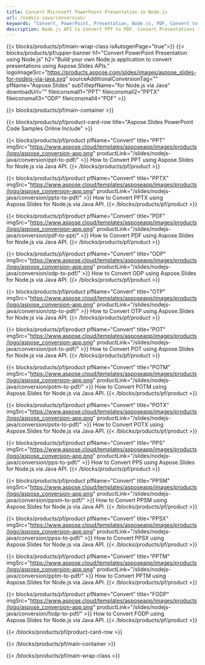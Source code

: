 ```yaml
---
title: Convert Microsoft PowerPoint Presentation in Node.js 
url: /nodejs-java/conversion/
keywords: "Convert, PowerPoint, Presentation, Node.js, PDF, Convert to PDF, PPT to PDF"
description: Node.js API to Convert PPT to PDF. Convert Presentations to JPG, PNG and other formats in Node.js. 
---
```



{{< blocks/products/pf/main-wrap-class isAutogenPage="true">}}
{{< blocks/products/pf/upper-banner h1="Convert PowerPoint Presentation using Node.js" h2="Build your own Node.js application to convert presentations using Aspose.Slides APIs." logoImageSrc="https://products.aspose.com/slides/images/aspose_slides-for-nodejs-via-java.svg" sourceAdditionalConversionTag="" pfName="Aspose.Slides" subTitlepfName="for Node.js via Java" downloadUrl="" fileiconsmall1="PPT" fileiconsmall2="PPTX" fileiconsmall3="ODP" fileiconsmall4="PDF" >}}

{{< blocks/products/pf/main-container >}}

{{< blocks/products/pf/product-card-row title="Aspose.Slides PowerPoint Code Samples Online Include" >}}

{{< blocks/products/pf/product pfName="Convert" title="PPT" imgSrc="https://www.aspose.cloud/templates/asposeapp/images/products/logo/aspose_conversion-app.png" productLink="/slides/nodejs-java/conversion/ppt-to-pdf/" >}}
How to Convert PPT using Aspose.Slides for Node.js via Java API.
{{< /blocks/products/pf/product >}}
{{< blocks/products/pf/product pfName="Convert" title="PPTX" imgSrc="https://www.aspose.cloud/templates/asposeapp/images/products/logo/aspose_conversion-app.png" productLink="/slides/nodejs-java/conversion/pptx-to-pdf/" >}}
How to Convert PPTX using Aspose.Slides for Node.js via Java API.
{{< /blocks/products/pf/product >}}
{{< blocks/products/pf/product pfName="Convert" title="PDF" imgSrc="https://www.aspose.cloud/templates/asposeapp/images/products/logo/aspose_conversion-app.png" productLink="/slides/nodejs-java/conversion/pdf-to-ppt/" >}}
How to Convert PDF using Aspose.Slides for Node.js via Java API.
{{< /blocks/products/pf/product >}}
{{< blocks/products/pf/product pfName="Convert" title="ODP" imgSrc="https://www.aspose.cloud/templates/asposeapp/images/products/logo/aspose_conversion-app.png" productLink="/slides/nodejs-java/conversion/odp-to-pdf/" >}}
How to Convert ODP using Aspose.Slides for Node.js via Java API.
{{< /blocks/products/pf/product >}}
{{< blocks/products/pf/product pfName="Convert" title="OTP" imgSrc="https://www.aspose.cloud/templates/asposeapp/images/products/logo/aspose_conversion-app.png" productLink="/slides/nodejs-java/conversion/otp-to-pdf/" >}}
How to Convert OTP using Aspose.Slides for Node.js via Java API.
{{< /blocks/products/pf/product >}}
{{< blocks/products/pf/product pfName="Convert" title="POT" imgSrc="https://www.aspose.cloud/templates/asposeapp/images/products/logo/aspose_conversion-app.png" productLink="/slides/nodejs-java/conversion/pot-to-pdf/" >}}
How to Convert POT using Aspose.Slides for Node.js via Java API.
{{< /blocks/products/pf/product >}}
{{< blocks/products/pf/product pfName="Convert" title="POTM" imgSrc="https://www.aspose.cloud/templates/asposeapp/images/products/logo/aspose_conversion-app.png" productLink="/slides/nodejs-java/conversion/potm-to-pdf/" >}}
How to Convert POTM using Aspose.Slides for Node.js via Java API.
{{< /blocks/products/pf/product >}}
{{< blocks/products/pf/product pfName="Convert" title="POTX" imgSrc="https://www.aspose.cloud/templates/asposeapp/images/products/logo/aspose_conversion-app.png" productLink="/slides/nodejs-java/conversion/potx-to-pdf/" >}}
How to Convert POTX using Aspose.Slides for Node.js via Java API.
{{< /blocks/products/pf/product >}}
{{< blocks/products/pf/product pfName="Convert" title="PPS" imgSrc="https://www.aspose.cloud/templates/asposeapp/images/products/logo/aspose_conversion-app.png" productLink="/slides/nodejs-java/conversion/pps-to-pdf/" >}}
How to Convert PPS using Aspose.Slides for Node.js via Java API.
{{< /blocks/products/pf/product >}}
{{< blocks/products/pf/product pfName="Convert" title="PPSM" imgSrc="https://www.aspose.cloud/templates/asposeapp/images/products/logo/aspose_conversion-app.png" productLink="/slides/nodejs-java/conversion/ppsm-to-pdf/" >}}
How to Convert PPSM using Aspose.Slides for Node.js via Java API.
{{< /blocks/products/pf/product >}}
{{< blocks/products/pf/product pfName="Convert" title="PPSX" imgSrc="https://www.aspose.cloud/templates/asposeapp/images/products/logo/aspose_conversion-app.png" productLink="/slides/nodejs-java/conversion/ppsx-to-pdf/" >}}
How to Convert PPSX using Aspose.Slides for Node.js via Java API.
{{< /blocks/products/pf/product >}}
{{< blocks/products/pf/product pfName="Convert" title="PPTM" imgSrc="https://www.aspose.cloud/templates/asposeapp/images/products/logo/aspose_conversion-app.png" productLink="/slides/nodejs-java/conversion/pptm-to-pdf/" >}}
How to Convert PPTM using Aspose.Slides for Node.js via Java API.
{{< /blocks/products/pf/product >}}
{{< blocks/products/pf/product pfName="Convert" title="FODP" imgSrc="https://www.aspose.cloud/templates/asposeapp/images/products/logo/aspose_conversion-app.png" productLink="/slides/nodejs-java/conversion/fodp-to-pdf/" >}}
How to Convert FODP using Aspose.Slides for Node.js via Java API.
{{< /blocks/products/pf/product >}}


{{< /blocks/products/pf/product-card-row >}}

{{< /blocks/products/pf/main-container >}}
    
{{< /blocks/products/pf/main-wrap-class >}}